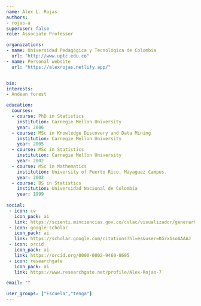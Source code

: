 ```yaml
---
name: Alex L. Rojas
authors:
- rojas-a
superuser: false
role: Associate Professor

organizations:
- name: Universidad Pedagógica y Tecnológica de Colombia
  url: "http://www.uptc.edu.co"
- name: Personal website
  url: "https://alexrojas.netlify.app/"


bio:
interests:
- Andean forest

education:
  courses:
  - course: PhD in Statistics
    institution: Carnegie Mellon University
    year: 2006
  - course: MSc in Knowledge Discovery and Data Mining
    institution: Carnegie Mellon University
    year: 2005
  - course: MSc in Statistics
    institution: Carnegie Mellon University
    year: 2002
  - course: MSc in Mathematics
    institution: University of Puerto Rico, Mayaguez Campus.
    year: 2002
  - course: BS in Statistics
    institution: Universidad Nacional de Colombia
    year: 1999
    
social:
 - icon: cv
   icon_pack: ai
   link: https://scienti.minciencias.gov.co/cvlac/visualizador/generarCurriculoCv.do?cod_rh=0000100943
 - icon: google-scholar
   icon_pack: ai
   link: https://scholar.google.com/citations?hl=es&user=KGrxbsoAAAAJ
 - icon: orcid
   icon_pack: ai
   link: https://orcid.org/0000-0002-9460-8695
 - icon: researchgate
   icon_pack: ai
   link: https://www.researchgate.net/profile/Alex-Rojas-7

email: ""

user_groups: ["Escuela","tenga"]
---
```

